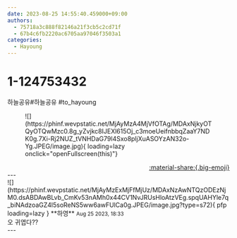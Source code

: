 ```yaml
---
date: 2023-08-25 14:55:40.459000+09:00
authors:
  - 75718a3c888f82146a21f3cb5c2cd71f
  - 67b4c6fb2220ac6705aa97046f3503a1
categories:
  - Hayoung
---
```


# 1-124753432

<div class="post-container" markdown="1">
<div class="content-container md-sidebar__scrollwrap" markdown="1">

하늘공유\#하늘공유  \#to_hayoung 
<figure markdown="1">
![](https://phinf.wevpstatic.net/MjAyMzA4MjVfOTAg/MDAxNjkyOTQyOTQwMzc0.8g_yZvjkc8IJEXl615Oj_c3moeUeifnbbqZaaY7NDK0g.7Xi-Rj2NUZ_tVNHDaG79l4Sxo8pljXuASOYzAN32o-Yg.JPEG/image.jpg){ loading=lazy onclick="openFullscreen(this)"}
</figure>


</div>
</div>

<div style="text-align: right;" markdown="1">
<a href="https://weverse.io/fromis9/fanpost/1-124753432" style="text-align: right;">:material-share:{.big-emoji}</a>
</div>
---

<div class="comments-container md-sidebar__scrollwrap" markdown="1">
<div class="comment" markdown="1">
<div class='id-container' markdown="1">
![](https://phinf.wevpstatic.net/MjAyMzExMjFfMjUz/MDAxNzAwNTQzODEzNjM0.dsABDAwBLvb_CmKv53nAMh0x44CV1NvJRUsHloAtzVEg.spqUAHYle7q_biNAdzoaGZ4l5soReNS5ww6awFUlCa0g.JPEG/image.jpg?type=s72){ pfp loading=lazy }
**<span class="artist">하영</span>** <small>Aug 25 2023, 18:33</small><br>
</div>
<div class='comment-body' markdown="1">
오 귀엽다??
</div>
</div>
</div>
---
